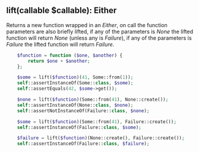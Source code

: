 ## lift(callable $callable): Either

Returns a new function wrapped in an *Either*, on call the function parameters are also briefly lifted,
if any of the parameters is *None* the lifted function will return *None* (unless any is *Failure*),
if any of the parameters is *Failure* the lifted function will return *Failure*.

```php
    $function = function ($one, $another) {
        return $one + $another;
    };

    $some = lift($function)(41, Some::from(1));
    self::assertInstanceOf(Some::class, $some);
    self::assertEquals(42, $some->get());

    $none = lift($function)(Some::from(41), None::create());
    self::assertInstanceOf(None::class, $none);
    self::assertNotInstanceOf(Failure::class, $none);

    $some = lift($function)(Some::from(41), Failure::create());
    self::assertInstanceOf(Failure::class, $some);

    $failure = lift($function)(None::create(), Failure::create());
    self::assertInstanceOf(Failure::class, $failure);
```
